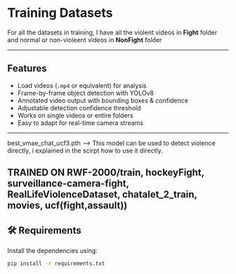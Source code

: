 # Training Datasets

For all the datasets in training, I have all the violent videos in **Fight** folder and normal or non-violeent videos in **NonFight** folder 

---

## Features
- Load videos (`.mp4` or equivalent) for analysis
- Frame-by-frame object detection with YOLOv8
- Annotated video output with bounding boxes & confidence
- Adjustable detection confidence threshold
- Works on single videos or entire folders
- Easy to adapt for real-time camera streams

---
best_vmae_chat_ucf3.pth --> This model can be used to detect violence directly, i explained in the scirpt how to use it directly.

TRAINED ON RWF-2000/train, hockeyFight, surveillance-camera-fight, RealLifeViolenceDataset, chatalet_2_train, movies, ucf(fight,assault))
---
 
## 🛠 Requirements
Install the dependencies using:
```bash
pip install -r requirements.txt
